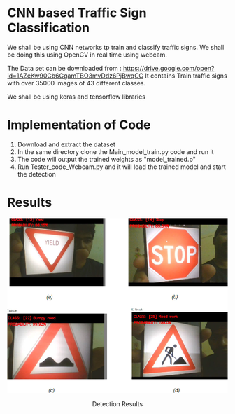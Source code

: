 
# CNN based Traffic Sign Classification 

We shall be using CNN networks tp train and classify traffic signs. We shall be doing this using OpenCV in real time using webcam. 


The Data set can be downloaded from : https://drive.google.com/open?id=1AZeKw90Cb6GgamTBO3mvDdz6PjBwqCC
It contains Train traffic signs with over 35000 images of 43 different classes.

We shall be using keras and tensorflow libraries

<h1><b> Implementation of Code </h1></b>

1. Download and extract the dataset
2. In the same directory clone the Main_model_train.py code and run it
3. The code will output the trained weights as "model_trained.p"
4. Run Tester_code_Webcam.py and it will load the trained model and start the detection

<h1><b> Results </h1></b>

<img src="https://github.com/dhruvtalwar18/CNN-based-Traffic-Sign-Classification/blob/main/Results_1.png" title="Result 1">
<p align="center">Detection Results</p>



